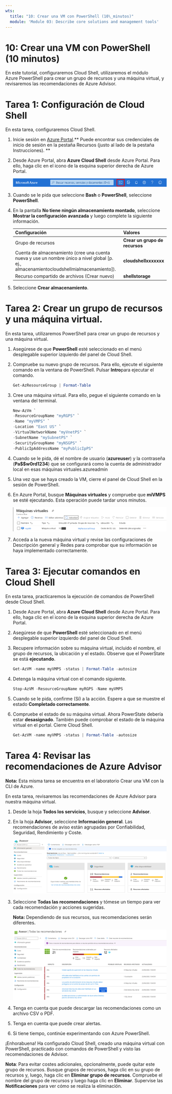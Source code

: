 ```yaml
---
wts:
  title: "10: Crear una VM con PowerShell (10\_minutos)"
  module: 'Module 03: Describe core solutions and management tools'
---
```

# <a name="10---create-a-vm-with-powershell-10-min"></a>10: Crear una VM con PowerShell (10 minutos)

En este tutorial, configuraremos Cloud Shell, utilizaremos el módulo Azure PowerShell para crear un grupo de recursos y una máquina virtual, y revisaremos las recomendaciones de Azure Advisor. 

# <a name="task-1-configure-the-cloud-shell"></a>Tarea 1: Configuración de Cloud Shell 

En esta tarea, configuraremos Cloud Shell. 

1. Inicie sesión en [Azure Portal](https://portal.azure.com).** Puede encontrar sus credenciales de inicio de sesión en la pestaña Recursos (justo al lado de la pestaña Instrucciones). **
2. Desde Azure Portal, abra **Azure Cloud Shell** desde Azure Portal. Para ello, haga clic en el icono de la esquina superior derecha de Azure Portal.

    ![Captura de pantalla del icono de Azure Portal Azure Cloud Shell.](../images/1002.png)

3. Cuando se le pida que seleccione **Bash** o **PowerShell**, seleccione **PowerShell**.

4. En la pantalla **No tiene ningún almacenamiento montado**, seleccione **Mostrar la configuración avanzada** y luego complete la siguiente información.

    | Configuración | Valores |
    |  -- | -- |
    | Grupo de recursos | **Crear un grupo de recursos** |
    | Cuenta de almacenamiento (cree una cuenta nueva y use un nombre único a nivel global [p. ej., almacenamientocloudshellmialmacenamiento]). | **cloudshellxxxxxxx** |
    | Recurso compartido de archivos (Crear nuevo) | **shellstorage** |

5. Seleccione **Crear almacenamiento**.

# <a name="task-2-create-a-resource-group-and-virtual-machine"></a>Tarea 2: Crear un grupo de recursos y una máquina virtual.

En esta tarea, utilizaremos PowerShell para crear un grupo de recursos y una máquina virtual.  

1. Asegúrese de que **PowerShell** esté seleccionado en el menú desplegable superior izquierdo del panel de Cloud Shell.

2. Compruebe su nuevo grupo de recursos. Para ello, ejecute el siguiente comando en la ventana de PowerShell. Pulsar **Intro**para ejecutar el comando.

    ```PowerShell
    Get-AzResourceGroup | Format-Table
    ```

3. Cree una máquina virtual. Para ello, pegue el siguiente comando en la ventana del terminal. 

    ```PowerShell
    New-AzVm `
    -ResourceGroupName "myRGPS" `
    -Name "myVMPS" `
    -Location "East US" `
    -VirtualNetworkName "myVnetPS" `
    -SubnetName "mySubnetPS" `
    -SecurityGroupName "myNSGPS" `
    -PublicIpAddressName "myPublicIpPS"
    ```
    
4. Cuando se le pida, dé el nombre de usuario (**azureuser**) y la contraseña (**Pa$$w0rd1234**) que se configurará como la cuenta de administrador local en esas máquinas virtuales.azureadmin

5. Una vez que se haya creado la VM, cierre el panel de Cloud Shell en la sesión de PowerShell.

6. En Azure Portal, busque **Máquinas virtuales** y compruebe que **miVMPS** se esté ejecutando. Esta operación puede tardar unos minutos.

    ![Captura de pantalla de la página de Virtual Machines con myVMPS en estado de ejecución.](../images/1001.png)

7. Acceda a la nueva máquina virtual y revise las configuraciones de Descripción general y Redes para comprobar que su información se haya implementado correctamente. 

# <a name="task-3-execute-commands-in-the-cloud-shell"></a>Tarea 3: Ejecutar comandos en Cloud Shell

En esta tarea, practicaremos la ejecución de comandos de PowerShell desde Cloud Shell. 

1. Desde Azure Portal, abra **Azure Cloud Shell** desde Azure Portal. Para ello, haga clic en el icono de la esquina superior derecha de Azure Portal.

2. Asegúrese de que **PowerShell** esté seleccionado en el menú desplegable superior izquierdo del panel de Cloud Shell.

3. Recupere información sobre su máquina virtual, incluido el nombre, el grupo de recursos, la ubicación y el estado. Observe que el PowerState se está **ejecutando**.

    ```PowerShell
    Get-AzVM -name myVMPS -status | Format-Table -autosize
    ```

4. Detenga la máquina virtual con el comando siguiente. 

    ```PowerShell
    Stop-AzVM -ResourceGroupName myRGPS -Name myVMPS
    ```
5. Cuando se le pida, confirme (Sí) a la acción. Espere a que se muestre el estado **Completado correctamente**.

6. Compruebe el estado de su máquina virtual. Ahora PowerState debería estar **desasignado**. También puede comprobar el estado de la máquina virtual en el portal. Cierre Cloud Shell.

    ```PowerShell
    Get-AzVM -name myVMPS -status | Format-Table -autosize
    ```

# <a name="task-4-review-azure-advisor-recommendations"></a>Tarea 4: Revisar las recomendaciones de Azure Advisor

**Nota:** Esta misma tarea se encuentra en el laboratorio Crear una VM con la CLI de Azure. 

En esta tarea, revisaremos las recomendaciones de Azure Advisor para nuestra máquina virtual. 

1. Desde la hoja **Todos los servicios**, busque y seleccione **Advisor**. 

2. En la hoja **Advisor**, seleccione **Información general**. Las recomendaciones de aviso están agrupadas por Confiabilidad, Seguridad, Rendimiento y Coste. 

    ![Captura de pantalla de la página Visión general de Advisor. ](../images/1003.png)

3. Seleccione **Todas las recomendaciones** y tómese un tiempo para ver cada recomendación y acciones sugeridas. 

    **Nota:** Dependiendo de sus recursos, sus recomendaciones serán diferentes. 

    ![Captura de pantalla de la página Todas las recomendaciones de Advisor. ](../images/1004.png)

4. Tenga en cuenta que puede descargar las recomendaciones como un archivo CSV o PDF. 

5. Tenga en cuenta que puede crear alertas. 

6. Si tiene tiempo, continúe experimentando con Azure PowerShell. 

¡Enhorabuena! Ha configurado Cloud Shell, creado una máquina virtual con PowerShell, practicado con comandos de PowerShell y visto las recomendaciones de Advisor.

**Nota**: Para evitar costes adicionales, opcionalmente, puede quitar este grupo de recursos. Busque grupos de recursos, haga clic en su grupo de recursos y, luego, haga clic en **Eliminar grupo de recursos**. Compruebe el nombre del grupo de recursos y luego haga clic en **Eliminar**. Supervise las **Notificaciones** para ver cómo se realiza la eliminación.

